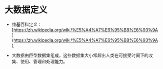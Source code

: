 # 大数据定义

* 维基百科定义：[https://zh.wikipedia.org/wiki/%E5%A4%A7%E6%95%B8%E6%93%9A](https://zh.wikipedia.org/wiki/%E5%A4%A7%E6%95%B8%E6%93%9A)

* 大数据由巨型数据集组成，这些数据集大小常超出人类在可接受时间下的收集、使用、管理和处理能力。




